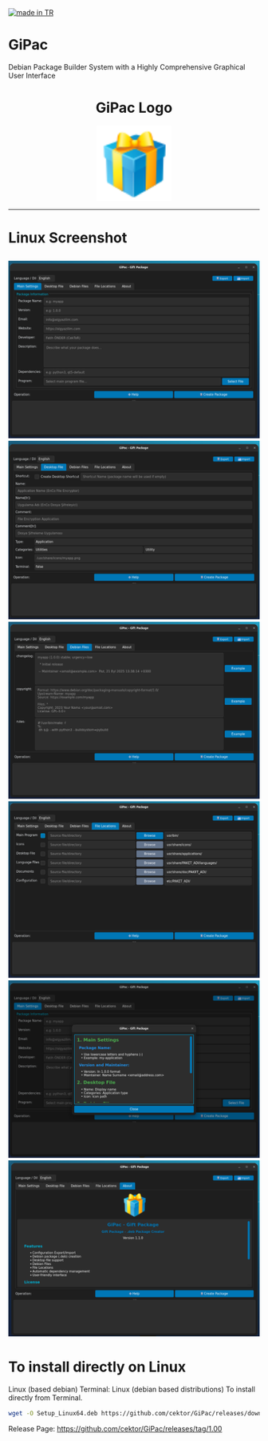 <a href="#">
    <img src="https://raw.githubusercontent.com/pedromxavier/flag-badges/main/badges/TR.svg" alt="made in TR">
</a>

# GiPac
Debian Package Builder System with a Highly Comprehensive Graphical User Interface



<h1 align="center">GiPac Logo</h1>

<p align="center">
  <img src="gipaclo.png" alt="GiPac Logo" width="150" height="150">
</p>

----------------------------------

# Linux Screenshot
![Linux(pardus)](1.png)  
![Linux(pardus)](2.png)  
![Linux(pardus)](3.png) 
![Linux(pardus)](4.png)  
![Linux(pardus)](5.png)  
![Linux(pardus)](6.png)  
--------------------


# To install directly on Linux


Linux (based debian) Terminal: Linux (debian based distributions) To install directly from Terminal.
```bash
wget -O Setup_Linux64.deb https://github.com/cektor/GiPac/releases/download/1.00/Setup_Linux64.deb && sudo apt install ./Setup_Linux64.deb && sudo apt-get install -f -y
```



Release Page: https://github.com/cektor/GiPac/releases/tag/1.00

